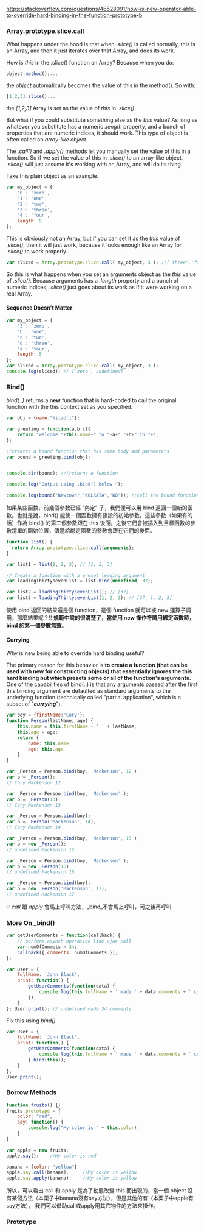 https://stackoverflow.com/questions/46528091/how-is-new-operator-able-to-override-hard-binding-in-the-function-prototype-b
### Array.prototype.slice.call

What happens under the hood is that when _.slice()_ is called normally, this is an Array, and then it just iterates over that Array, and does its work.

How is _this_ in the .slice() function an Array? Because when you do:
```javascript
object.method();...
```
the _object_ automatically becomes the value of this in the method(). So with:
```javascript
[1,2,3].slice()...
```
the _[1,2,3]_ Array is set as the value of _this_ in _.slice()_.

But what if you could substitute something else as the _this_ value? As long as whatever you substitute has a numeric _.length_ property, and a bunch of properties that are numeric indices, it should work. This type of object is often called an _array-like object_.

The _.call()_ and _.apply()_ methods let you manually set the value of this in a function. So if we set the value of this in _.slice()_ to an array-like object, _.slice()_ will just assume it's working with an Array, and will do its thing.

Take this plain object as an example.
```javascript
var my_object = {
    '0': 'zero',
    '1': 'one',
    '2': 'two',
    '3': 'three',
    '4': 'four',
    length: 5
};
```
This is obviously not an Array, but if you can set it as the _this_ value of _.slice()_, then it will just work, because it looks enough like an Array for _.slice()_ to work properly.
```javascript
var sliced = Array.prototype.slice.call( my_object, 3 ); //['three','four']
```
So this is what happens when you set an arguments object as the _this_ value of _.slice()_. Because arguments has a _.length_ property and a bunch of numeric indices, _.slice()_ just goes about its work as if it were working on a real Array.

#### Sequence Doesn't Matter

```javascript
var my_object = {  
    '3': 'zero',  
    'b': 'one',  
    'c': 'two',  
    'd': 'three',  
    'a': 'four',  
    length: 5 
};  
var sliced = Array.prototype.slice.call( my_object, 3 );  
console.log(sliced); // ['zero', undefined]
```
### Bind()
_bind(..)_ returns a **new** function that is hard-coded to call the original function with the this context set as you specified.
```javascript
var obj = {name:"Niladri"};

var greeting = function(a,b,c){
    return "welcome "+this.name+" to "+a+" "+b+" in "+c;
};

//creates a bound function that has same body and parameters 
var bound = greeting.bind(obj); 


console.dir(bound); ///returns a function

console.log("Output using .bind() below ");

console.log(bound("Newtown","KOLKATA","WB")); //call the bound function
```
如果某些函數，前幾個參數已經 “內定” 了，我們便可以用 bind 返回一個新的函數。也就是說，bind() 能使一個函數擁有預設的初始參數。這些參數（如果有的話）作為 bind() 的第二個參數跟在 this 後面，之後它們會被插入到目標函數的參數清單的開始位置，傳遞給綁定函數的參數會跟在它們的後面。
```javascript
function list() {
  return Array.prototype.slice.call(arguments);
}

var list1 = list(1, 2, 3); // [1, 2, 3]

// Create a function with a preset leading argument
var leadingThirtysevenList = list.bind(undefined, 37);

var list2 = leadingThirtysevenList(); // [37]
var list3 = leadingThirtysevenList(1, 2, 3); // [37, 1, 2, 3]
```
使用 bind 返回的結果還是個 function，是個 function 就可以被 new 運算子調用，那麼結果呢？:bangbang: **規範中說的很清楚了，當使用 new 操作符調用綁定函數時，bind 的第一個參數無效**。

#### Currying

Why is new being able to override hard binding useful?

The primary reason for this behavior is **to create a function (that can be used with new for constructing objects) that essentially ignores the this hard binding but which presets some or all of the function's arguments.** One of the capabilities of bind(..) is that any arguments passed after the first this binding argument are defaulted as standard arguments to the underlying function (technically called "partial application", which is a subset of "**_currying_**").


```javascript
var boy = {firstName:'Cory'};  
function Person(lastName, age) {     
    this.name = this.firstName + ' ' + lastName;  
    this.age = age;     
    return {   
        name: this.name,   
        age: this.age  
    } 
}

var _Person = Person.bind(boy, 'Mackenson', 12 );   
var p = _Person();  
// Cory Mackenson 12   

var _Person = Person.bind(boy, 'Mackenson' );  
var p = _Person(13); 
// Cory Mackenson 13   

var _Person = Person.bind(boy);  
var p = _Person('Mackenson', 14); 
// Cory Mackenson 14    

var _Person = Person.bind(boy, 'Mackenson', 15 );  
var p = new _Person(); 
// undefined Mackenson 15   

var _Person = Person.bind(boy, 'Mackenson' );  
var p = new _Person(16); 
// undefined Mackenson 16  

var _Person = Person.bind(boy); 
var p = new _Person('Mackenson', 17); 
// undefined Mackenson 17
```
:bulb: _call_ 跟 _apply_ 會馬上呼叫方法，_bind_不會馬上呼叫，可之後再呼叫
### More On _bind()
```javascript
var getUserComments = function(callback) {  
    // perform asynch operation like ajax call  
    var numOfCommets = 34;  
    callback({ comments: numOfCommets }); 
}; 

var User = {  
    fullName: 'John Black',  
    print: function() {   
        getUserComments(function(data) {    
            console.log(this.fullName + ' made ' + data.comments + ' comments');   
        });  
    } 
}; User.print(); // undefined made 34 comments
```
Fix this using _bind()_

```javascript 
var User = {
    fullName: 'John Black',
    print: function() {
        getUserComments(function(data) {
            console.log(this.fullName + ' made ' + data.comments + ' comments');
        }.bind(this));
    }
};
User.print();
```

### Borrow Methods
```javascript
function fruits() {} 
fruits.prototype = {    
    color: "red",    
    say: function() {        
        console.log("My color is " + this.color);    
    }
} 

var apple = new fruits;
apple.say();    //My color is red

banana = {color: "yellow"}
apple.say.call(banana);     //My color is yellow
apple.say.apply(banana);    //My color is yellow
```
所以，可以看出 call 和 apply 是為了動態改變 this 而出現的，當一個 object 沒有某個方法（本栗子中banana沒有say方法），但是其他的有（本栗子中apple有say方法）， 我們可以借助call或apply用其它物件的方法來操作。
### Prototype
